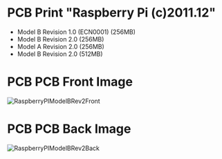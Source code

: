 # PCB Print "Raspberry Pi (c)2011.12"

* Model B Revision 1.0 (ECN0001) (256MB)
* Model B Revision 2.0 (256MB)
* Model A Revision 2.0 (256MB)
* Model B Revision 2.0 (512MB)

# PCB PCB Front Image
![RaspberryPIModelBRev2Front](https://github.com/josthlee/RaspberryPI/assets/154501794/cdd37b03-af58-4aae-993c-2a1f2b5a68dd)

# PCB PCB Back Image
![RaspberryPIModelBRev2Back](https://github.com/josthlee/RaspberryPI/assets/154501794/a688b908-e623-4670-9179-ff38fbba911e)
